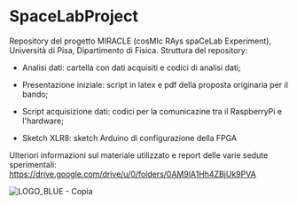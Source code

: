 # SpaceLabProject
Repository del progetto MIRACLE (cosMIc RAys spaCeLab Experiment), Università di Pisa, Dipartimento di Fisica.
Struttura del repository:

- Analisi dati: cartella con dati acquisiti e codici di analisi dati;

- Presentazione iniziale: script in latex e pdf della proposta originaria per il bando;

- Script acquisizione dati: codici per la comunicazine tra il RaspberryPi e l'hardware;

- Sketch XLR8: sketch Arduino di configurazione della FPGA

Ulteriori informazioni sul materiale utilizzato e report delle varie sedute sperimentali: https://drive.google.com/drive/u/0/folders/0AM9lA1Hh4ZBjUk9PVA

![LOGO_BLUE - Copia](https://user-images.githubusercontent.com/71962854/138490854-79958acd-1c0e-4650-b768-d64247e79f90.png)
